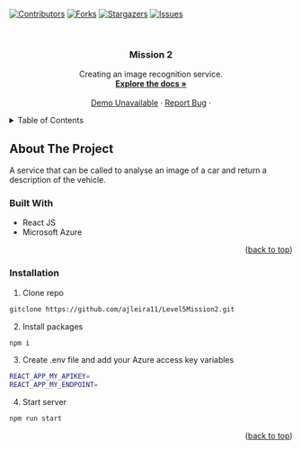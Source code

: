 <a name="readme-top"></a>

[![Contributors][contributors-shield]][contributors-url]
[![Forks][forks-shield]][forks-url]
[![Stargazers][stars-shield]][stars-url]
[![Issues][issues-shield]][issues-url]

<br />
<div align="center">

<h3 align="center">Mission 2</h3>

  <p align="center">
    Creating an image recognition service. 
    <br />
    <a href="https://github.com/ajleira11/Level5Mission2"><strong>Explore the docs »</strong></a>
    <br />
    <br />
    <a href="#">Demo Unavailable</a>
    ·
    <a href="https://github.com/ajleira11/Level5Mission2/issues">Report Bug</a>
    ·
    
</div>

<!-- TABLE OF CONTENTS -->
<details>
  <summary>Table of Contents</summary>
  <ol>
    <li>
      <a href="#about-the-project">About The Project</a>
      <ul>
        <li><a href="#built-with">Built With</a></li>
      </ul>
    </li>
    <li>
      <a href="#getting-started">Getting Started</a>
      <ul>
        <li><a href="#installation">Installation</a></li>
      </ul>
    </li>
  </ol>
</details>

<!-- ABOUT THE PROJECT -->

## About The Project

A service that can be called to analyse an image of a car and return a description of the vehicle.

### Built With

- React JS
- Microsoft Azure

<p align="right">(<a href="#readme-top">back to top</a>)</p>

### Installation

1. Clone repo

```sh
gitclone https://github.com/ajleira11/Level5Mission2.git
```

2. Install packages

```sh
npm i
```

3. Create .env file and add your Azure access key variables

```sh
REACT_APP_MY_APIKEY=
REACT_APP_MY_ENDPOINT=
```

4. Start server

```sh
npm run start
```

<p align="right">(<a href="#readme-top">back to top</a>)</p>

<!-- MARKDOWN LINKS & IMAGES -->
<!-- https://www.markdownguide.org/basic-syntax/#reference-style-links -->

[vite-url]: https://vitejs.dev/
[contributors-shield]: https://img.shields.io/github/contributors/ajleira11/Level5Mission2.svg?style=for-the-badge
[contributors-url]: https://github.com/ajleira11/Level5Mission2/graphs/contributors
[forks-shield]: https://img.shields.io/github/forks/ajleira11/Level5Mission2.svg?style=for-the-badge
[forks-url]: https://github.com/ajleira11/Level5Mission2/network/members
[stars-shield]: https://img.shields.io/github/stars/ajleira11/Level5Mission2.svg?style=for-the-badge
[stars-url]: https://github.com/ajleira11/Level5Mission2/stargazers
[issues-shield]: https://img.shields.io/github/issues/ajleira11/Level5Mission2.svg?style=for-the-badge
[issues-url]: https://github.com/ajleira11/Level5Mission2/issues
[license-shield]: https://img.shields.io/github/license/ajleira11/Level5Mission2.svg?style=for-the-badge
[license-url]: https://github.com/ajleira11/Level5Mission2/blob/master/LICENSE.txt
[linkedin-shield]: https://img.shields.io/badge/-LinkedIn-black.svg?style=for-the-badge&logo=linkedin&colorB=555
[product-screenshot]: https://github.com/ajleira11/Level5Mission2/blob/main/src/assets/screenshot.jpg
[Next.js]: https://img.shields.io/badge/next.js-000000?style=for-the-badge&logo=nextdotjs&logoColor=white
[Next-url]: https://nextjs.org/
[React.js]: https://img.shields.io/badge/React-20232A?style=for-the-badge&logo=react&logoColor=61DAFB
[React-url]: https://reactjs.org/
[Tailwindcss-url]: https://tailwindcss.com
[Vue.js]: https://img.shields.io/badge/Vue.js-35495E?style=for-the-badge&logo=vuedotjs&logoColor=4FC08D
[Vue-url]: https://vuejs.org/
[Angular.io]: https://img.shields.io/badge/Angular-DD0031?style=for-the-badge&logo=angular&logoColor=white
[Angular-url]: https://angular.io/
[Svelte.dev]: https://img.shields.io/badge/Svelte-4A4A55?style=for-the-badge&logo=svelte&logoColor=FF3E00
[Svelte-url]: https://svelte.dev/
[Laravel.com]: https://img.shields.io/badge/Laravel-FF2D20?style=for-the-badge&logo=laravel&logoColor=white
[Laravel-url]: https://laravel.com
[Bootstrap.com]: https://img.shields.io/badge/Bootstrap-563D7C?style=for-the-badge&logo=bootstrap&logoColor=white
[Bootstrap-url]: https://getbootstrap.com
[JQuery.com]: https://img.shields.io/badge/jQuery-0769AD?style=for-the-badge&logo=jquery&logoColor=white
[JQuery-url]: https://jquery.com
